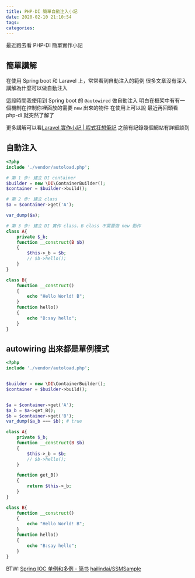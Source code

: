 ```yaml
---
title: PHP-DI 簡單自動注入小記
date: 2020-02-10 21:10:54
tags:
categories:
---
```


最近跑去看 PHP-DI 
簡單實作小記

<!--more-->

## 簡單講解

在使用 Spring boot 和 Laravel 上，常常看到自動注入的範例
很多文章沒有深入講解為什麼可以做自動注入

這段時間我使用到 Spring boot 的 `@autowired` 做自動注入
明白在框架中有有一個機制在控制你裡面放的需要 `new` 出來的物件
在使用上可以說
最近再回頭看 php-di 就突然了解了

更多講解可以看[Laravel 實作小記 | 程式狂想筆記](https://malagege.github.io/blog/2019/07/16/Laravel-%E5%AF%A6%E4%BD%9C%E5%B0%8F%E8%A8%98/#%E6%9C%8D%E5%8B%99%E5%AE%B9%E5%99%A8)
之前有記錄幾個網站有詳細談到


## 自動注入

```php
<?php
include './vendor/autoload.php';

# 第 1 步: 建立 DI container
$builder = new \DI\ContainerBuilder();
$container = $builder->build();

# 第 2 步: 建立 class 
$a = $container->get('A');

var_dump($a);

# 第 3 步: 建立 DI 實作 class，B class 不需要做 new 動作
class A{
    private $_b;
    function __construct(B $b)
    {
        $this->_b = $b;
        // $b->hello();
    }
}

class B{
    function __construct()
    {
        echo "Hello World! B";
    }
    function hello()
    {
        echo "B:say hello";
    }
}


```

## autowiring 出來都是單例模式

```php
<?php
include './vendor/autoload.php';


$builder = new \DI\ContainerBuilder();
$container = $builder->build();


$a = $container->get('A');
$a_b = $a->get_B();
$b = $container->get('B');
var_dump($a_b === $b); # true

class A{
    private $_b;
    function __construct(B $b)
    {
        $this->_b = $b;
        // $b->hello();
    }

    function get_B()
    {
        return $this->_b;
    }
}

class B{
    function __construct()
    {
        echo "Hello World! B";
    }
    function hello()
    {
        echo "B:say hello";
    }
}


```

BTW: [Spring IOC 单例和多例 - 简书](https://www.jianshu.com/p/6f0b148d698b)
[hailindai/SSMSample](https://github.com/hailindai/SSMSample)

